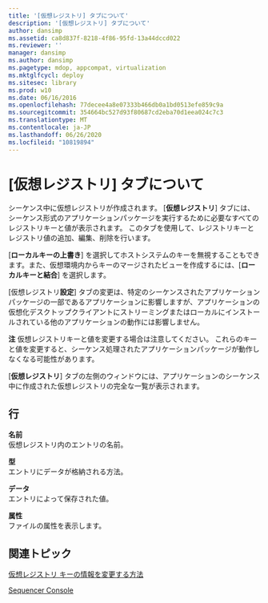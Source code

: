 ```yaml
---
title: '[仮想レジストリ] タブについて'
description: '[仮想レジストリ] タブについて'
author: dansimp
ms.assetid: ca8d837f-8218-4f86-95fd-13a44dccd022
ms.reviewer: ''
manager: dansimp
ms.author: dansimp
ms.pagetype: mdop, appcompat, virtualization
ms.mktglfcycl: deploy
ms.sitesec: library
ms.prod: w10
ms.date: 06/16/2016
ms.openlocfilehash: 77decee4a8e07333b466db0a1bd0513efe859c9a
ms.sourcegitcommit: 354664bc527d93f80687cd2eba70d1eea024c7c3
ms.translationtype: MT
ms.contentlocale: ja-JP
ms.lasthandoff: 06/26/2020
ms.locfileid: "10819894"
---
```

# [仮想レジストリ] タブについて


シーケンス中に仮想レジストリが作成されます。 [**仮想レジストリ**] タブには、シーケンス形式のアプリケーションパッケージを実行するために必要なすべてのレジストリキーと値が表示されます。 このタブを使用して、レジストリキーとレジストリ値の追加、編集、削除を行います。

[**ローカルキーの上書き**] を選択してホストシステムのキーを無視することもできます。また、仮想環境内からキーのマージされたビューを作成するには、[**ローカルキーと結合**] を選択します。

[仮想レジストリ**設定**] タブの変更は、特定のシーケンスされたアプリケーションパッケージの一部であるアプリケーションに影響しますが、アプリケーションの仮想化デスクトップクライアントにストリーミングまたはローカルにインストールされている他のアプリケーションの動作には影響しません。

**注** 仮想レジストリキーと値を変更する場合は注意してください。 これらのキーと値を変更すると、シーケンス処理されたアプリケーションパッケージが動作しなくなる可能性があります。

 

[**仮想レジストリ**] タブの左側のウィンドウには、アプリケーションのシーケンス中に作成された仮想レジストリの完全な一覧が表示されます。

## 行


<a href="" id="name"></a>**名前**  
仮想レジストリ内のエントリの名前。

<a href="" id="type"></a>**型**  
エントリにデータが格納される方法。

<a href="" id="data"></a>**データ**  
エントリによって保存された値。

<a href="" id="attributes"></a>**属性**  
ファイルの属性を表示します。

## 関連トピック


[仮想レジストリ キーの情報を変更する方法](how-to-modify-virtual-registry-key-information.md)

[Sequencer Console](sequencer-console.md)

 

 





